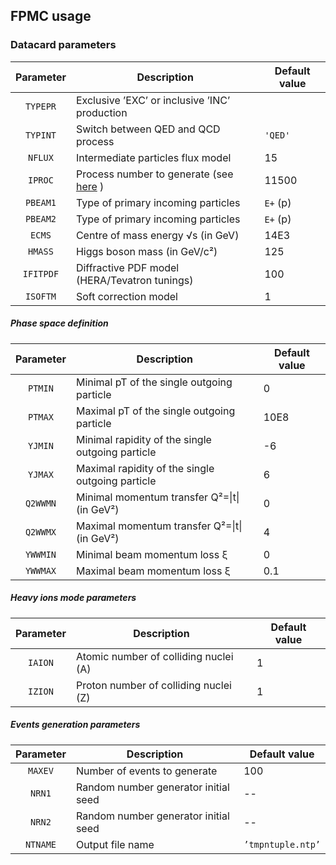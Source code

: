 ## FPMC usage

### Datacard parameters

| Parameter | Description                                      | Default value  |
|:---------:|--------------------------------------------------|----------------|
| `TYPEPR`  | Exclusive ’EXC’ or inclusive ’INC’ production    |                |
| `TYPINT`  | Switch between QED and QCD process               | `'QED'`        |
| `NFLUX`   | Intermediate particles flux model                | 15             |
| `IPROC`   | Process number to generate (see [here](processes) ) | 11500          |
| `PBEAM1`  | Type of primary incoming particles               | `E+` (p)       |
| `PBEAM2`  | Type of primary incoming particles               | `E+` (p)       |
| `ECMS`    | Centre of mass energy √s (in GeV)                | 14E3           |
| `HMASS`   | Higgs boson mass (in GeV/c²)                     | 125            |
| `IFITPDF` | Diffractive PDF model (HERA/Tevatron tunings)    | 100            |
| `ISOFTM`  | Soft correction model                            | 1              |

##### Phase space definition

| Parameter | Description                                      | Default value  |
|:---------:|--------------------------------------------------|----------------|
| `PTMIN`   | Minimal pT of the single outgoing particle       | 0              |
| `PTMAX`   | Maximal pT of the single outgoing particle       | 10E8           |
| `YJMIN`   | Minimal rapidity of the single outgoing particle | -6             |
| `YJMAX`   | Maximal rapidity of the single outgoing particle | 6              |
| `Q2WWMN`  | Minimal momentum transfer Q²=\|t\| (in GeV²)     | 0              |
| `Q2WWMX`  | Maximal momentum transfer Q²=\|t\| (in GeV²)     | 4              |
| `YWWMIN`  | Minimal beam momentum loss ξ                     | 0              |
| `YWWMAX`  | Maximal beam momentum loss ξ                     | 0.1            |

##### Heavy ions mode parameters

| Parameter | Description                                      | Default value  |
|:---------:|--------------------------------------------------|----------------|
| `IAION`   | Atomic number of colliding nuclei (A)            | 1              |
| `IZION`   | Proton number of colliding nuclei (Z)            | 1              |

##### Events generation parameters

| Parameter | Description                                      | Default value  |
|:---------:|--------------------------------------------------|----------------|
| `MAXEV`   | Number of events to generate                     | 100            |
| `NRN1`    | Random number generator initial seed             | --             |
| `NRN2`    | Random number generator initial seed             | --             |
| `NTNAME`  | Output file name                                 | `’tmpntuple.ntp’` |
